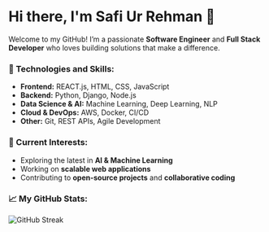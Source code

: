 # Hi there, I'm Safi Ur Rehman 👋

Welcome to my GitHub! I’m a passionate **Software Engineer** and **Full Stack Developer** who loves building solutions that make a difference.

### 🔧 Technologies and Skills:
- **Frontend:** REACT.js, HTML, CSS, JavaScript
- **Backend:** Python, Django, Node.js
- **Data Science & AI:** Machine Learning, Deep Learning, NLP
- **Cloud & DevOps:** AWS, Docker, CI/CD
- **Other:** Git, REST APIs, Agile Development

### 🧠 Current Interests:
- Exploring the latest in **AI & Machine Learning**
- Working on **scalable web applications**
- Contributing to **open-source projects** and **collaborative coding**

### 📈 My GitHub Stats:
<!-- ![Safi786's GitHub stats](https://github-readme-stats.vercel.app/api?username=safi786&show_icons=true&theme=default) -->
<!-- ![Trophy](https://github-profile-trophy.vercel.app/?username=safi786) -->
![GitHub Streak](https://streak-stats.demolab.com/?user=safi786)
